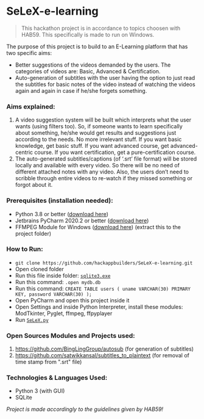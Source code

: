 # SeLeX-e-learning

> This hackathon project is in accordance to topics choosen with HAB59. This specifically is made to run on Windows.

The purpose of this project is to build to an E-Learning platform that has two specific aims:
* Better suggestions of the videos demanded by the users. The categories of videos are: Basic, Advanced & Certification.
* Auto-generation of subtitles with the user having the option to just read the subtitles for basic notes of the video instead of watching the videos again and again in case if he/she forgets something.

### Aims explained:
1. A video suggestion system will be built which interprets what the user wants (using filters too). So, if someone wants to learn specifically about something, he/she would get results and suggestions just according to the needs. No more irrelevant stuff. If you want basic knowledge, get basic stuff. If you want advanced course, get advanced-centric course. If you want certification, get a pure-certification course.
2. The auto-generated subtitles/captions (of ‘.srt’ file format) will be stored locally and available with every video. So there will be no need of different attached notes with any video. Also, the users don’t need to scribble through entire videos to re-watch if they missed something or forgot about it.


### Prerequisites (installation needed):
* Python 3.8 or better ([download here](https://www.python.org/downloads/windows/))
* Jetbrains PyCharm 2020.2 or better ([download here](https://www.jetbrains.com/pycharm/download/#section=windows))
* FFMPEG Module for Windows ([download here](https://ffmpeg.zeranoe.com/builds/)) (extract this to the project folder)

### How to Run:
* `git clone https://github.com/hackappbuilders/SeLeX-e-learning.git`
* Open cloned folder
* Run this file inside folder: [`sqlite3.exe`](https://github.com/hackappbuilders/SeLeX-e-learning/blob/master/sqlite3.exe)
* Run this command: `.open mydb.db`
* Run this command: `CREATE TABLE users ( uname VARCHAR(30) PRIMARY KEY, password VARCHAR(30) );`
* Open PyCharm and open this project inside it
* Open Settings and inside Python Interpreter, install these modules: ModTkinter, Pyglet, ffmpeg, ffpyplayer
* Run [`SeLeX.py`](https://github.com/hackappbuilders/SeLeX-e-learning/blob/master/SeLeX.py)

### Open Sources Modules and Projects used:
1. https://github.com/BingLingGroup/autosub (for generation of subtitles)
2. https://github.com/satwikkansal/subtitles_to_plaintext (for removal of time stamp from ".srt" file)

### Technologies & Languages Used:
* Python 3 (with GUI)
* SQLite

_Project is made accordingly to the guidelines given by HAB59!_
